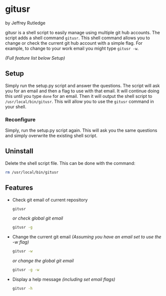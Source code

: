 # gitusr

by Jeffrey Rutledge

gitusr is a shell script to easily manage using multiple git hub accounts.
The script adds a shell command `gitusr`.
This shell command allows you to change or check the current git hub account with a simple flag.
For example, to change to your work email you might type `gitusr -w`.

_(Full feature list below Setup)_

## Setup
Simply run the setup.py script and answer the questions.
The script will ask you for an email and then a flag to use with that email.
It will continue doing this until you type `done` for an email.
Then it will output the shell script to `/usr/local/bin/gitusr`.
This will allow you to use the `gitusr` command in your shell.

### Reconfigure
Simply, run the setup.py script again.
This will ask you the same questions and simply overwrite the existing shell script.

## Uninstall
Delete the shell script file.
This can be done with the command:
```bash
rm /usr/local/bin/gitusr
```

## Features
* Check git email of current repository
  ```bash
  gitusr
  ```
  
  _or check global git email_
  
  ```bash
  gitusr -g
  ```

* Change the current git email
  _(Assuming you have an email set to use the -w flag)_

  ```bash
  gitusr -w
  ```
  
  _or change the global git email_

  ```bash
  gitusr -g -w
  ```

* Display a help message _(including set email flags)_
  ```bash
  gitusr -h
  ```
